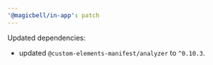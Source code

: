 ```yaml
---
'@magicbell/in-app': patch
---
```


Updated dependencies:

- updated `@custom-elements-manifest/analyzer` to `^0.10.3`.
